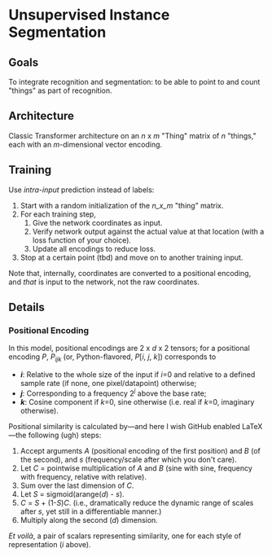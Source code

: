 # Unsupervised Instance Segmentation

## Goals

To integrate recognition and segmentation: to be able to point to and count "things" as part of recognition.

## Architecture

Classic Transformer architecture on an _n_ x _m_ "Thing" matrix of _n_ "things," each with an _m_-dimensional vector encoding.

## Training

Use _intra-input_ prediction instead of labels:
1. Start with a random initialization of the _n_x_m_ "thing" matrix.
2. For each training step,
    1. Give the network coordinates as input.
    2. Verify network output against the actual value at that location (with a loss function of your choice).
    3. Update all encodings to reduce loss.
3. Stop at a certain point (tbd) and move on to another training input.

Note that, internally, coordinates are converted to a positional encoding, and _that_ is input to the network, not the raw coordinates.

## Details

### Positional Encoding

In this model, positional encodings are 2 x _d_ x 2 tensors; for a positional encoding _P_, _P<sub>ijk</sub>_ (or, Python-flavored, _P_[_i_, _j_, _k_]) corresponds to
- **_i_**: Relative to the whole size of the input if _i_=0 and relative to a defined sample rate (if none, one pixel/datapoint) otherwise;
- **_j_**: Corresponding to a frequency 2<sup>_j_</sup> above the base rate;
- **_k_**: Cosine component if _k_=0, sine otherwise (i.e. real if _k_=0, imaginary otherwise).

Positional similarity is calculated by—and here I wish GitHub enabled LaTeX—the following (ugh) steps:
1. Accept arguments _A_ (positional encoding of the first position) and _B_ (of the second), and _s_ (frequency/scale after which you don't care).
2. Let _C_ = pointwise multiplication of _A_ and _B_ (sine with sine, frequency with frequency, relative with relative).
3. Sum over the last dimension of _C_.
4. Let _S_ = sigmoid(arange(_d_) - _s_).
5. _C_ = _S_ + (1-_S_)_C_. (i.e., dramatically reduce the dynamic range of scales after _s_, yet still in a differentiable manner.)
6. Multiply along the second (_d_) dimension.

_Et voilà_, a pair of scalars representing similarity, one for each style of representation (_i_ above).
